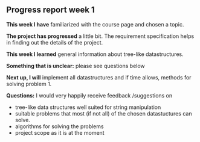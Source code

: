 
## Progress report week 1

**This week I have** familiarized with the course page and chosen a topic. 

**The project has progressed** a little bit. The requirement specification helps in finding out the details of the project.

**This week I learned** general information about tree-like datastructures.

**Something that is unclear:** please see questions below 

**Next up, I will** implement all datastructures and if time allows, methods for solving problem 1. 

**Questions:**
I would very happily receive feedback /suggestions on 
  - tree-like data structures well suited for string manipulation
  - suitable problems that most (if not all) of the chosen datastuctures can solve.
  - algorithms for solving the problems
  - project scope as it is at the moment
  
